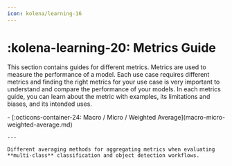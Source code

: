 ```yaml
---
icon: kolena/learning-16
---
```


# :kolena-learning-20: Metrics Guide

This section contains guides for different metrics. Metrics are used to measure the performance of a model. Each use case requires different metrics and finding the right metrics for your use case is very important to understand and compare the performance of your models. In each metrics guide, you can learn about the metric with examples, its limitations and biases, and its intended uses.

<div class="grid cards" markdown>
- [:octicons-container-24: Macro / Micro / Weighted Average](macro-micro-weighted-average.md)

    ---

    Different averaging methods for aggregating metrics when evaluating **multi-class** classification and object detection workflows.
</div>
